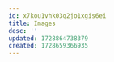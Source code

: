 ```yaml
---
id: x7kou1vhk03q2jo1xgis6ei
title: Images
desc: ''
updated: 1728864738379
created: 1728659366935
---
```

